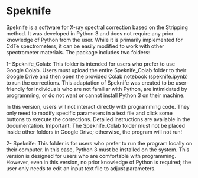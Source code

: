 # Speknife
Speknife is a software for X-ray spectral correction based on the Stripping method. It was developed in Python 3 and does not require any prior knowledge of Python from the user. While it is primarily implemented for CdTe spectrometers, it can be easily modified to work with other spectrometer materials. The package includes two folders:

1- Speknife_Colab: 
  This folder is intended for users who prefer to use Google Colab. Users must upload the entire Speknife_Colab folder to their Google Drive and then open the provided Colab notebook (speknife.ipynb) to run the corrections. This adaptation of Speknife was created to be user-friendly for individuals who are not familiar with Python, are intimidated by programming, or do not want or cannot install Python 3 on their machine.

  In this version, users will not interact directly with programming code. They only need to modify specific parameters in a text file and click some buttons to execute the corrections. Detailed instructions are available in the documentation. Important: The Speknife_Colab folder must not be placed inside other folders in Google Drive; otherwise, the program will not run!

2- Speknife:
  This folder is for users who prefer to run the program locally on their computer. In this case, Python 3 must be installed on the system. This version is designed for users who are comfortable with programming. However, even in this version, no prior knowledge of Python is required; the user only needs to edit an input text file to adjust parameters.

